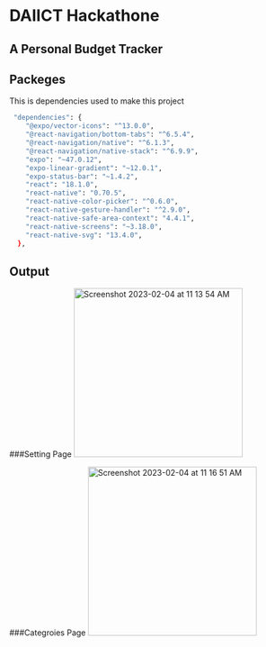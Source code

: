 # DAIICT Hackathone
## A Personal Budget Tracker

## Packeges

This is dependencies used to make this project

```bash
 "dependencies": {
    "@expo/vector-icons": "^13.0.0",
    "@react-navigation/bottom-tabs": "^6.5.4",
    "@react-navigation/native": "^6.1.3",
    "@react-navigation/native-stack": "^6.9.9",
    "expo": "~47.0.12",
    "expo-linear-gradient": "~12.0.1",
    "expo-status-bar": "~1.4.2",
    "react": "18.1.0",
    "react-native": "0.70.5",
    "react-native-color-picker": "^0.6.0",
    "react-native-gesture-handler": "^2.9.0",
    "react-native-safe-area-context": "4.4.1",
    "react-native-screens": "~3.18.0",
    "react-native-svg": "13.4.0",
  },
```

## Output 

###Setting Page
<img width="300" alt="Screenshot 2023-02-04 at 11 13 54 AM" src="https://user-images.githubusercontent.com/74901469/216751177-a207ab39-e5bd-42c2-88c4-0b3cf3480525.png">

###Categroies Page
<img width="300" alt="Screenshot 2023-02-04 at 11 16 51 AM" src="https://user-images.githubusercontent.com/74901469/216751212-bb63ffb4-4208-48ec-b87d-9336e715646e.png">
